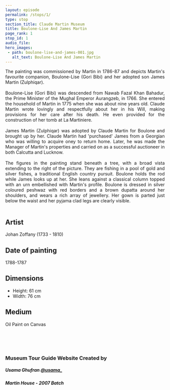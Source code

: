 ```yaml
---
layout: episode
permalink: /stops/1/
type: stop
section_title: Claude Martin Museum
title: Boulone-Lise And James Martin
page_rank: 1
stop_id: 1
audio_file: 
hero_images:
 - path: boulone-lise-and-james-001.jpg
   alt_text: Boulone-Lise And James Martin
---
```

<div style="text-align: justify">
The painting was commissioned by Martin in 1786-87 and depicts Martin's favourite companion, Boulone-Lise (Gori Bibi) and her adopted son James Martin (Zulphiqar). 
</div>
<br />
<div style="text-align: justify">
Boulone-Lise (Gori Bibi) was descended from Nawab Fazal Khan Bahadur, the Prime Minister of the Mughal Emperor Aurangzeb, in 1766. She entered the household of Martin in 1775 when she was about nine years old. Claude Martin wrote lovingly and respectfully about her in his Will, making provisions for her care after his death. He even provided for the construction of her tomb at La Martiniere.
</div>
<br />
<div style="text-align: justify">
James Martin (Zulphiqar) was adopted by Claude Martin for Boulone and brought up by her. Claude Martin had 'purchased' James from a Georgian who was willing to acquire oney to return home. Later, he was made the Manager of Martin's properties and carried on as a successful auctioneer in both Calcutta and Lucknow.
</div>
<br />
<div style="text-align: justify">
The figures in the painting stand beneath a tree, with a broad vista extending to the right of the picture. They are fishing in a pool of gold and silver fishes, a traditional English country pursuit. Boulone holds the rod while James looks up at her. She leans against a classical column topped with an urn embellished with Martin's profile. Boulone is dressed in silver coloured peshwaz with red borders and a brown dupatta around her shoulders, and wears a rich array of jewellery. Her gown is parted just below the waist and her pyjama clad legs are clearly visible.
</div>
<br />

## Artist

Johan Zoffany (1733 - 1810)

## Date of painting

1788-1787

## Dimensions

* Height: 61 cm
* Width: 76 cm

## Medium

Oil Paint on Canvas

<br />
<br />
<br />

### Museum Tour Guide Website Created by
##### Usama Ghufran [@usama_](https://www.instagram.com/usama_)
##### Martin House - 2007 Batch

